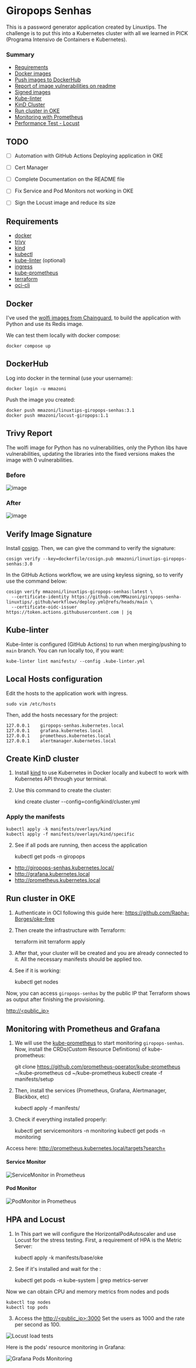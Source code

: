 # Giropops Senhas

This is a password generator application created by Linuxtips. The challenge is to put this into a Kubernetes cluster with all we learned in PICK (Programa Intensivo de Containers e Kubernetes).

### Summary

- [Requirements](#requirements)
- [Docker images](#docker)
- [Push images to DockerHub](#dockerhub)
- [Report of image vulnerabilities on readme](#trivy-report)
- [Signed images](#verify-image-signature)
- [Kube-linter](#kube-linter)
- [KinD Cluster](#create-kind-cluster)
- [Run cluster in OKE](#run-cluster-in-oke)
- [Monitoring with Prometheus](#monitoring-with-prometheus-and-grafana)
- [Performance Test - Locust](#hpa-and-locust)


## TODO

- [ ] Automation with GitHub Actions Deploying application in OKE
- [ ] Cert Manager
- [ ] Complete Documentation on the README file
- [ ] Fix Service and Pod Monitors not working in OKE
- [ ] Sign the Locust image and reduce its size


## Requirements

- [docker](https://docs.docker.com/engine/install/)
- [trivy](https://aquasecurity.github.io/trivy/v0.18.3/installation/)
- [kind](https://kind.sigs.k8s.io/docs/user/quick-start/#installation)
- [kubectl](https://kubernetes.io/docs/tasks/tools/#kubectl)
- [kube-linter](https://github.com/stackrox/kube-linter#installing-kubelinter) (optional)
- [ingress](https://docs.nginx.com/nginx-ingress-controller/installation/installing-nic/installation-with-manifests/)
- [kube-prometheus](https://github.com/prometheus-operator/kube-prometheus)
- [terraform](https://developer.hashicorp.com/terraform/install)
- [oci-cli](https://docs.oracle.com/en-us/iaas/Content/API/SDKDocs/cliinstall.htm#InstallingCLI)

## Docker

I've used the [wolfi images from Chainguard](https://www.chainguard.dev/chainguard-images), to build the application with Python and use its Redis image.

We can test them locally with docker compose:

    docker compose up

## DockerHub

Log into docker in the terminal (use your username):

    docker login -u mmazoni

Push the image you created:

    docker push mmazoni/linuxtips-giropops-senhas:3.1
    docker push mmazoni/locust-giropops:1.1

## Trivy Report

The wolfi image for Python has no vulnerabilities, only the Python libs have vulnerabilities, updating the libraries into the fixed versions makes the image with 0 vulnerabilities.

### Before

![image](https://github.com/MMazoni/giropops-senha-linuxtips/assets/37179593/90c50569-9510-4c00-a444-75af6139c788)


### After

![image](https://github.com/MMazoni/giropops-senha-linuxtips/assets/37179593/0f84918b-56f2-4dfa-8f06-07d0cd45c947)


## Verify Image Signature

Install [cosign](https://docs.sigstore.dev/system_config/installation). Then, we can give the command to verify the signature:

    cosign verify --key=dockerfile/cosign.pub mmazoni/linuxtips-giropops-senhas:3.0

In the GitHub Actions workflow, we are using keyless signing, so to verify use the command below:

```
cosign verify mmazoni/linuxtips-giropops-senhas:latest \
  --certificate-identity https://github.com/MMazoni/giropops-senha-linuxtips/.github/workflows/deploy.yml@refs/heads/main \
  --certificate-oidc-issuer https://token.actions.githubusercontent.com | jq
```

## Kube-linter

Kube-linter is configured (GitHub Actions) to run when merging/pushing to `main` branch. You can run locally too, if you want:

    kube-linter lint manifests/ --config .kube-linter.yml

## Local Hosts configuration

Edit the hosts to the application work with ingress.

    sudo vim /etc/hosts

Then, add the hosts necessary for the project:

    127.0.0.1    giropops-senhas.kubernetes.local
    127.0.0.1    grafana.kubernetes.local
    127.0.0.1    prometheus.kubernetes.local
    127.0.0.1    alertmanager.kubernetes.local

## Create KinD cluster

1. Install [kind](https://kind.sigs.k8s.io/) to use Kubernetes in Docker locally and kubectl to work with Kubernetes API through your terminal.

2. Use this command to create the cluster:

    kind create cluster --config=config/kind/cluster.yml

### Apply the manifests

    kubectl apply -k manifests/overlays/kind
    kubectl apply -f manifests/overlays/kind/specific

2. See if all pods are running, then access the application

    kubectl get pods -n giropops

* http://giropops-senhas.kubernetes.local/
* http://grafana.kubernetes.local
* http://prometheus.kubernetes.local

## Run cluster in OKE

1. Authenticate in OCI following this guide here: https://github.com/Rapha-Borges/oke-free

2. Then create the infrastructure with Terraform:

    terraform init
    terraform apply

3. After that, your cluster will be created and you are already connected to it. All the necessary manifests should be applied too.

4. See if it is working:

    kubectl get nodes

Now, you can access `giropops-senhas` by the public IP that Terraform shows as output after finishing the provisioning.

[http://<public_ip>](http://<public_ip>)

## Monitoring with Prometheus and Grafana

1. We will use the [kube-prometheus](https://github.com/prometheus-operator/kube-prometheus) to start monitoring `giropops-senhas`. Now, install the CRDs(Custom Resource Definitions) of kube-prometheus:

    git clone https://github.com/prometheus-operator/kube-prometheus ~/kube-prometheus
    cd ~/kube-prometheus
    kubectl create -f manifests/setup

2. Then, install the services (Prometheus, Grafana, Alertmanager, Blackbox, etc)

    kubectl apply -f manifests/

3. Check if everything installed properly:

    kubectl get servicemonitors -n monitoring
    kubectl get pods -n monitoring


Access here: http://prometheus.kubernetes.local/targets?search=

#### Service Monitor

![ServiceMonitor in Prometheus](static/servicemonitor-prometheus.png)

#### Pod Monitor

![PodMonitor in Prometheus](static/podmonitor-prometheus.png)



## HPA and Locust

1. In This part we will configure the HorizontalPodAutoscaler and use Locust for the stress testing. First, a requirement of HPA is the Metric Server:

    kubectl apply -k manifests/base/oke

2. See if it's installed and wait for the :

    kubectl get pods -n kube-system | grep metrics-server

Now we can obtain CPU and memory metrics from nodes and pods

    kubectl top nodes
    kubectl top pods

3. Access the [http://<public_ip>:3000](http://<public_ip>:3000)
Set the users as 1000 and the rate per second as 100.

![Locust load tests](static/locust-tests.png)

Here is the pods' resource monitoring in Grafana:

![Grafana Pods Monitoring](static/granafa-locust.png)

